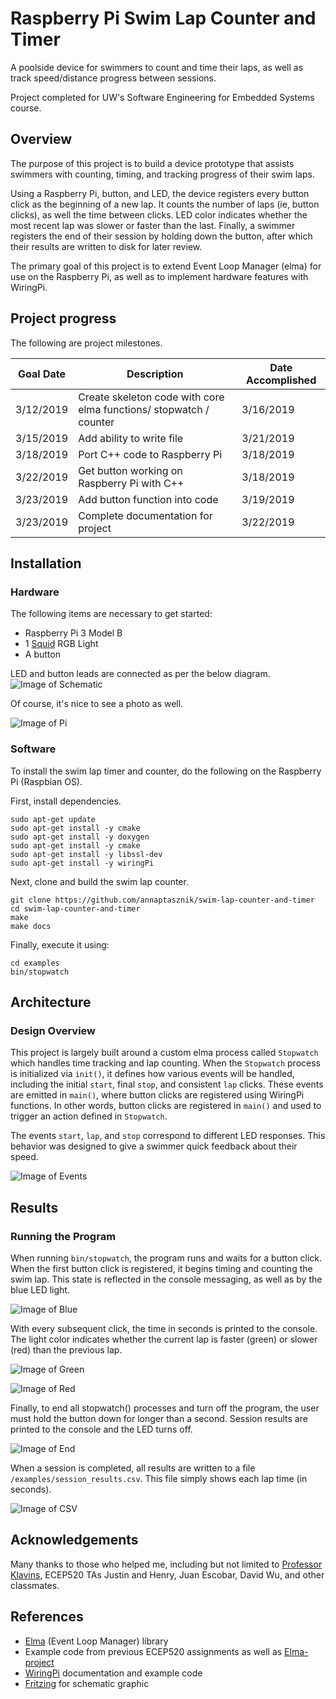 # Raspberry Pi Swim Lap Counter and Timer
A poolside device for swimmers to count and time their laps, as well as track speed/distance progress between sessions.

Project completed for UW's Software Engineering for Embedded Systems course.

## Overview
The purpose of this project is to build a device prototype that assists swimmers with counting, timing, and tracking progress of their swim laps. 

Using a Raspberry Pi, button, and LED, the device registers every button click as the beginning of a new lap. It counts the number of laps (ie, button clicks), as well the time between clicks. LED color indicates whether the most recent lap was slower or faster than the last. Finally, a swimmer registers the end of their session by holding down the button, after which their results are written to disk for later review.

The primary goal of this project is to extend Event Loop Manager (elma) for use on the Raspberry Pi, as well as to implement hardware features with WiringPi.

## Project progress
The following are project milestones.

| Goal Date | Description | Date Accomplished |
|---------- | ----------- | ----------------- |
| 3/12/2019 | Create skeleton code with core elma functions/ stopwatch / counter | 3/16/2019 |
| 3/15/2019 | Add ability to write file | 3/21/2019 |
| 3/18/2019 | Port C++ code to Raspberry Pi | 3/18/2019 |
| 3/22/2019 | Get button working on Raspberry Pi with C++ | 3/18/2019 |
| 3/23/2019 | Add button function into code | 3/19/2019 |
| 3/23/2019 | Complete documentation for project |3/22/2019 |

## Installation
### Hardware
The following items are necessary to get started:
* Raspberry Pi 3 Model B
* 1 [Squid](https://github.com/simonmonk/squid) RGB Light
* A button

LED and button leads are connected as per the below diagram.
![Image of Schematic](https://github.com/annaptasznik/swim-lap-counter-and-timer/blob/master/images/pi_schematic.PNG)

Of course, it's nice to see a photo as well.

![Image of Pi](https://github.com/annaptasznik/swim-lap-counter-and-timer/blob/master/images/pi_photo.png)

### Software
To install the swim lap timer and counter, do the following on the Raspberry Pi (Raspbian OS).

First, install dependencies.

```
sudo apt-get update
sudo apt-get install -y cmake
sudo apt-get install -y doxygen
sudo apt-get install -y cmake
sudo apt-get install -y libssl-dev
sudo apt-get install -y wiringPi
```

Next, clone and build the swim lap counter.
```
git clone https://github.com/annaptasznik/swim-lap-counter-and-timer
cd swim-lap-counter-and-timer
make
make docs
```

Finally, execute it using:
```
cd examples
bin/stopwatch
```

## Architecture
### Design Overview
This project is largely built around a custom elma process called `Stopwatch` which handles time tracking and lap counting. When the `Stopwatch` process is initialized via `init()`, it defines how various events will be handled, including the initial `start`, final `stop`, and consistent `lap` clicks. These events are emitted in `main()`, where button clicks are registered using WiringPi functions. In other words, button clicks are registered  in `main()` and used to trigger an action defined in `Stopwatch`.

The events `start`, `lap`, and `stop` correspond to different LED responses. This behavior was designed to give a swimmer quick feedback about their speed.

![Image of Events](https://github.com/annaptasznik/swim-lap-counter-and-timer/blob/master/images/events.PNG)


## Results
### Running the Program
When running `bin/stopwatch`, the program runs and waits for a button click. When the first button click is registered, it begins timing and counting the swim lap.
This state is reflected in the console messaging, as well as by the blue LED light.

![Image of Blue](https://github.com/annaptasznik/swim-lap-counter-and-timer/blob/master/images/blue.png)

With every subsequent click, the time in seconds is printed to the console. The light color indicates whether the current lap is faster (green) or slower (red) than the previous lap.

![Image of Green](https://github.com/annaptasznik/swim-lap-counter-and-timer/blob/master/images/green.png)

![Image of Red](https://github.com/annaptasznik/swim-lap-counter-and-timer/blob/master/images/red.png)

Finally, to end all stopwatch() processes and turn off the program, the user must hold the button down for longer than a second. Session results are printed to the console and the LED turns off.

![Image of End](https://github.com/annaptasznik/swim-lap-counter-and-timer/blob/master/images/end.png)

When a session is completed, all results are written to a file `/examples/session_results.csv`. This file simply shows each lap time (in seconds).

![Image of CSV](https://github.com/annaptasznik/swim-lap-counter-and-timer/blob/master/images/session_results.PNG)

## Acknowledgements
Many thanks to those who helped me, including but not limited to [Professor Klavins](https://github.com/klavinslab), ECEP520 TAs Justin and Henry, Juan Escobar, David Wu, and other classmates.

## References
* [Elma](https://github.com/klavinslab/elma) (Event Loop Manager) library
* Example code from previous ECEP520 assignments as well as [Elma-project](https://github.com/klavinslab/elma_project)
* [WiringPi](http://wiringpi.com/) documentation and example code
* [Fritzing](http://fritzing.org/home/) for schematic graphic